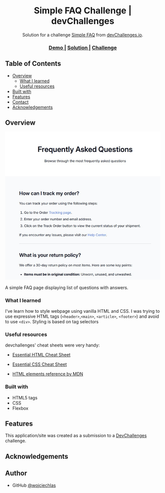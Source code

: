 <h1 align="center">Simple FAQ Challenge | devChallenges</h1>

<div align="center">
   Solution for a challenge <a href="https://devchallenges.io/challenge/simple-faq-challenge" target="_blank">Simple FAQ</a> from <a href="http://devchallenges.io" target="_blank">devChallenges.io</a>.
</div>

<div align="center">
  <h3>
    <a href="https://wojciechlas.github.io/simple-faq-master/">
      Demo
    </a>
    <span> | </span>
    <a href="https://github.com/wojciechlas/simple-faq-master">
      Solution
    </a>
    <span> | </span>
    <a href="https://devchallenges.io/challenge/simple-faq-challenge">
      Challenge
    </a>
  </h3>
</div>

<!-- TABLE OF CONTENTS -->

## Table of Contents

- [Overview](#overview)
  - [What I learned](#what-i-learned)
  - [Useful resources](#useful-resources)
- [Built with](#built-with)
- [Features](#features)
- [Contact](#contact)
- [Acknowledgements](#acknowledgements)

<!-- OVERVIEW -->

## Overview

![screenshot](resources/screenshot.jpg)

A simple FAQ page displaying list of questions with answers.

### What I learned

I've learn how to style webpage using vanilla HTML and CSS. I was trying to use expressive HTML tags (`<header>`,`<main>`, `<article>`, `<footer>`) and avoid to use `<div>`. Styling is based on tag selectors

### Useful resources

devchallenges' cheat sheets were very handy:
- [Essential HTML Cheat Sheet](https://devchallenges.io/learn/2-responsive-web/html-cheat-sheet)
- [Essential CSS Cheat Sheet](https://devchallenges.io/learn/2-responsive-web/css-essential-cheat-sheet)

- [HTML elements reference by MDN](https://developer.mozilla.org/en-US/docs/Web/HTML/Element)

### Built with

- HTML5 tags
- CSS
- Flexbox

## Features

This application/site was created as a submission to a [DevChallenges](https://devchallenges.io/challenges-dashboard) challenge.

## Acknowledgements

## Author

- GitHub [@wojciechlas](https://github.com/wojciechlas)
